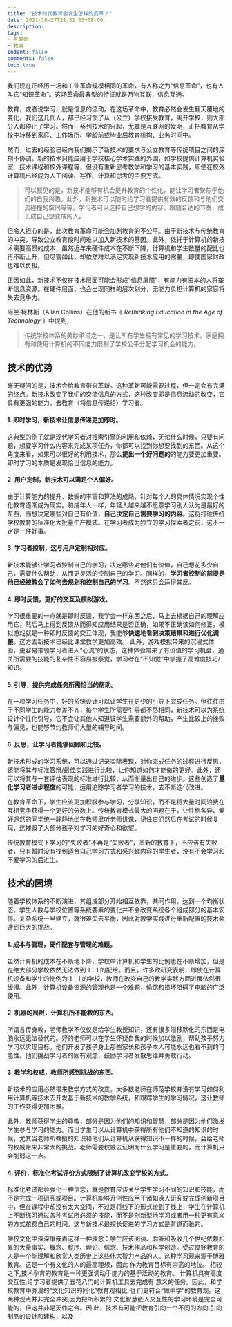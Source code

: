 ```yaml
---
title: "技术时代教育会发生怎样的变革？"
date: 2021-10-27T21:51:33+08:00
description:
tags:
- 互联网
- 教育
indent: false
comments: false
toc: true
---
```


我们现在正经历一场和工业革命规模相同的革命，有人称之为“信息革命”，也有人叫它“知识革命”。这场革命最典型的特征就是万物互联，信息互通。

教育，或者说学习，就是信息的流动。在这场革命中，教育必然会发生翻天覆地的变化。我们这几代人，都已经习惯了从（公立）学校接受教育，离开学校，则大部分人都停止了学习。然而一系列技术的兴起，尤其是互联网的发明，正把教育从学校中转移到家庭、工作场所、学龄前或毕业后教育机构、业务时间中。

然而，过去的经验已经向我们揭示了新技术的要求与公立教育等传统项目之间的深刻不协调。新的技术只能应用于学校核心学术实践的外围，如学校提供计算机实验室、技术课程和校外课程等，但没有重新思考教学和学习的基本实践，即使在校外计算机已经成为人工阅读、写作、计算和思考的主要方式。

> 可以预见的是，新技术能够有机会提升教育的个性化，能让学习者聚焦于他们的自我兴趣。此外，新技术可以随时给学习者提供有效的反馈和与他们交流碰撞的空间等等。学习者可以选择自己想学的内容，跟随合适的节奏，成长成自己想变成的人。

但令人担心的是，此次教育革命可能会加剧教育的不公平。由于新技术与传统教育的冲突，导致公立教育段时间难以加入新技术的基因。此外，依托于计算机的新技术需要高昂的成本，虽然近年来硬件成本在不断下降，计算机和学生数量的配比也再不断上升，但尽管如此，却依然难以满足实现新技术应用的需要，即使国家财政也难以负担。

正因如此，新技术不仅在技术层面可能会形成“信息屏障”，有能力有资本的人将垄断信息资源。在硬件层面，也会出现同样的层次划分，无能力负担计算机的家庭将失去竞争力。

阿兰·柯林斯（Allan Collins）在他的新书《 *Rethinking Education in the Age of Technology* 》中提到，

>  传统学校体系的美妙承诺之一，是让所有学生拥有常见的学习技术。家庭拥有和使用计算机的不同能力限制了学校公平分配学习机会的能力。

## 技术的优势

毫无疑问的是，技术会给教育带来革新。这种革新可能需要过程，但一定会有完满的终点。新技术改变了我们的交流信息的方式，这种改变即是信息流动的改变，它具有更强的能力，去教育（将信息传递给）学习者。

#### 1. 即时学习，新技术让信息传递更加即时。
这典型的例子就是现代学习者对搜索引擎的利用和依赖，无论什么时候，只要有问题，想要学习什么内容来完成某项任务，你都可以找到你想要找到的东西。从这个角度来看，如果可以很好的利用技术，那么**提出一个好问题的**的能力要更加重要。即时学习的本质是发现恰当信息的能力。

#### 2. 用户定制，新技术可以满足个人偏好。
由于计算能力的提升、数据的丰富和算法的成熟，针对每个人的具体情况实现个性化教育逐渐成为现实。和成年人一样，年轻人越来越不愿意学习别人认为是最好的东西，而想决定哪些对自己有价值，**自己决定自己需要学习的内容**。这将打破传统学校教育的标准化大批量生产模式。在学习者成为独立的学习探索者之前，这不一定是一件好事。

#### 3. 学习者控制，这与用户定制相对应。
新技术能够让学习者控制自己的学习，决定哪些对他们有价值，自己想花多少自己，需要什么帮助，从而更灵活的控制自己的学习。同样的，**学习者控制的前提是他已经被教会了如何去规划和控制自己的学习**。不然这只会适得其反。

#### 4. 即时反馈，更好的交互及模拟游戏。
学习很重要的一点就是即时反馈，我学会一样东西之后，马上去根据自己的理解应用它，然后马上得到反馈从而得知应用结果是否正确，如果不正确该如何修正。模拟游戏就是一种即时反馈的交互体现，我能够**快速地看到决策结果和进行优化调整**。这方面新技术已经比课堂教学更加高效。
此外，游戏模拟带来的沉浸式体验，更容易带领学习者进入“心流”的状态，这种体验带来了有价值的学习机会，通关所需要的技能的复杂性不容易被察觉，学习者在“不知觉”中掌握了高难度技巧/知识。

#### 5. 引导，提供完成任务所需恰当的帮助。
在一项学习任务中，好的系统设计可以让学生在更少的引导下完成任务。但往往由于不同学生的能力参差不齐，每个学生所需要引导都不尽相同，新技术可以为系统设计个性化引导，它不会让其他人知道该学生需要额外的帮助，产生比较上的挫败与偏见，也能够节约教师们大量的辅导时间。

#### 6. 反思，让学习者能够回顾和比较。
新技术形成的学习系统，可以通过记录实际表现，对你完成任务的过程进行反思，还能将其与标准答辩/最佳实践进行比较，让你知道如何才能做的更好。此外，还可以将其与一套评估表现的标准进行比较，从而衡量出自己的进步。这些创造了**量化学习者进步程度**的可能，运用追踪学习者学习的技术，去不断迭代改进。

在教育革命下，学生应该更加积极参与学习，分享知识，而不是将大量时间浪费在互相竞争获得一个更好的分数上。传统教育模式最大的问题在于，让性格各异、爱好迥然的同学统一静静地坐在教师里听老师讲课，记住它们然后在考试的时候复现，这摧毁了大部分孩子对学习的好奇心和欲望。

传统教育模式下学习的“失败者”不再是“失败者”，革新的教育下，不应该有失败者，只有暂时没有找到适合自己学习方式和感兴趣内容的学生者，没有不会学习和不爱学习的后进生。

## 技术的困境

随着学校体系的不断演进，其组成部分开始相互依靠，共同作用，达到一个均衡状态。学生人数与学校位置等系统要素的变化并不会改变系统各个组成部分的基本安排。复杂系统一旦建立，就很难失去平衡，因此对教学实践进行重新配置的技术会遭到巨大的挑战。

#### 1. 成本与管理，硬件配套与管理的难题。
虽然计算机的成本在不断地下降，学校中计算机和学生的比例也在不断增加，但是在绝大部分学校依然无法做到 1：1 的配给。而且，许多欧研究表明，即使在计算机设备和学生的比例为 1：1 的学校，教师在改变自己的教学实践方面进展依然很缓慢。此外，计算机设备资源的管理也是一个难题，偷窃和损坏阻碍了电脑的广泛使用。

#### 2. 机器的局限，计算机所不能教的东西。
所谓言传身教，老师教学不仅仅是给学生教授知识，还有很多潜移默化的东西是电脑永远无法替代的。好的老师可以在学生怀疑自我的时候加以激励，帮助孩子努力学习以实现目标。他们开发了孩子身上那些家长和孩子本人可能永远也看不到的可能性。他们挑战学习者的固有观念，鼓励学习者发散思维并勇敢行动。

#### 3. 教学和权威，教师所感到挑战的东西。
新技术的应用必然带来教学方式的改变，大多数老师在师范学校并没有学习如何利用计算机等技术去开发基于新技术的教学系统，和跟踪学生的学习情况，这让教师的工作变得更加困难。

此外，教师获得学生的尊敬，部分是因为他们的知识和智慧，部分是因为他们激发学生参与学习的能力。而当学生可以从计算机中获得所有他们不知道的知识的时候，尤其当老师所教授的知识和他们从计算机从获得知识不一样的时候，会给老师的权威带来非常大的挑战。老师需要权威去证明为什么学习是重要的，而计算机只会削弱这一点。

#### 4. 评价，标准化考试评价方式限制了计算机改变学校的方式。
标准化考试都会强化一种信念，就是教育应该关乎学生学习不同的知识和技能，而不是完成一项研究或项目。计算机能够开创性应用于诸如深入研究或完成创新项目中，但在课程中却没有太大空间，不过是将线下的形式搬到了线上，学生在计算机上不断练习通过各种考试所必须的技能，而不是创新型地学习或者用一种更有意义的方式花费自己的时间。这与新技术最擅长促进的学习方式是背道而驰的。

学校文化中深深镶嵌着这样一种理念：学生应该阅读、聆听和吸收几个世纪依赖积累的大量事实、概念、程序、理论、信念、技术作品和科学创造。受过良好教育的人是一个能理解和欣赏人类历史上这些伟大智力产品的人。这种学习观来源于博雅教育。这是一个有文化的人的最高理想，因此
作为教育目标有崇高的地位。
相较之下,技术孕育的教育是一种更强调动手能力的基于活动的教育。
计算机具有高度交互性,给学习者提供了五花八门的计算机工具去完成有
意义的任务。因此，和学校教育中弥漫的“文化知识的同化”教育观相比,他
们更符合“做中学”的教育观。这两种观点并非完全冲突,因为把所积累的
文化智慧嵌人交互性的学习环境是完全可能的，但这并非是天作之合。因
此，技术有可能把教育引向一个不同的方向,引向制品的设计和建构，以及



